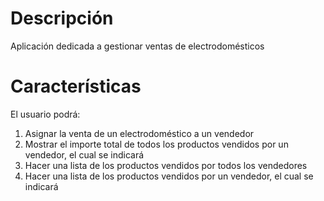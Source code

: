 # Descripción
Aplicación dedicada a gestionar ventas de electrodomésticos
# Características
El usuario podrá:
1. Asignar la venta de un electrodoméstico a un vendedor
2. Mostrar el importe total de todos los productos vendidos por un vendedor, el cual se indicará
3. Hacer una lista de los productos vendidos por todos los vendedores
4. Hacer una lista de los productos vendidos por un vendedor, el cual se indicará
